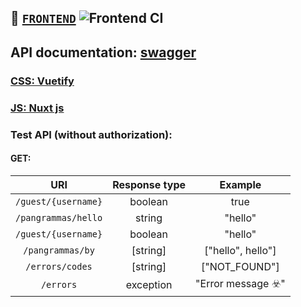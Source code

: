 ## 🤖 [`FRONTEND`](https://github.com/steklopod/frontend/actions) ![Frontend CI](https://github.com/steklopod/frontend/workflows/Frontend%20CI/badge.svg)  

## API documentation: [swagger](https://colaba.online/api/swagger-ui.html)

### [CSS: Vuetify](https://vuetifyjs.com/ru/getting-started/quick-start)

### [JS: Nuxt js](https://github.com/nuxt/nuxt.js)

### Test API (without authorization):

#### GET:

| URI                        | Response type | Example                            |
| :------------------------: | :-----------: | :--------------------------------: | 
| `/guest/{username}`        | boolean       |  true                              |
| `/pangrammas/hello`        | string        |  "hello"                           |
| `/guest/{username}`        | boolean       |  "hello"                           |
| `/pangrammas/by`           | [string]      |  ["hello", hello"]                 |
| `/errors/codes`            | [string]      |  ["NOT_FOUND"]                     |
| `/errors`                  | exception     |  "Error message ☣️"                |

